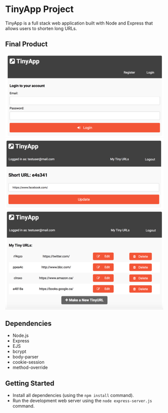 # TinyApp Project

TinyApp is a full stack web application built with Node and Express that allows users to shorten long URLs.

## Final Product
![Login Page](https://github.com/rayhaneh/tiny-app/blob/master/screenshots/sc-login.png?raw=true)
![Update URLs Page](https://github.com/rayhaneh/tiny-app/blob/master/screenshots/sc-update.png?raw=true)
![User's URLs (with four records)](https://github.com/rayhaneh/tiny-app/blob/master/screenshots/sc-all-urls.png?raw=true)

## Dependencies

- Node.js
- Express
- EJS
- bcrypt
- body-parser
- cookie-session
- method-override

## Getting Started

- Install all dependencies (using the `npm install` command).
- Run the development web server using the `node express-server.js` command.

